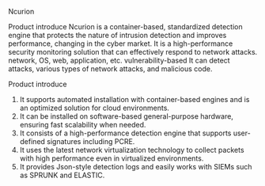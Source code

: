 Ncurion


Product introduce
Ncurion is a container-based, standardized detection engine that protects the nature of intrusion detection and improves performance, changing in the cyber market.
It is a high-performance security monitoring solution that can effectively respond to network attacks. network, OS, web, application, etc. vulnerability-based
It can detect attacks, various types of network attacks, and malicious code.


Product introduce

1. It supports automated installation with container-based engines and is an optimized solution for cloud environments.
2. It can be installed on software-based general-purpose hardware, ensuring fast scalability when needed.
3. It consists of a high-performance detection engine that supports user-defined signatures including PCRE.
4. It uses the latest network virtualization technology to collect packets with high performance even in virtualized environments.
5. It provides Json-style detection logs and easily works with SIEMs such as SPRUNK and ELASTIC.
